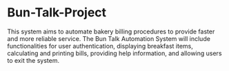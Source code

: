# Bun-Talk-Project
This system aims to automate bakery billing procedures to provide faster and more reliable service.
The Bun Talk Automation System will include functionalities for user authentication, displaying breakfast items, calculating and printing bills, providing help information, and allowing users to exit the system.
